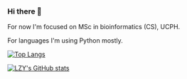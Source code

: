 ### Hi there 👋

For now I'm focused on MSc in bioinformatics (CS), UCPH.

For languages I'm using Python mostly.

[![Top Langs](https://github-readme-stats.vercel.app/api/top-langs/?username=TheLZY&layout=compact&hide=html)](https://github.com/anuraghazra/github-readme-stats)


[![LZY's GitHub stats](https://github-readme-stats.vercel.app/api?username=TheLZY&show_icons=true&theme=default&include_all_commits=true)](https://github.com/anuraghazra/github-readme-stats)
<!--
Not Good Color for text with Gradient Background Color.
[![LZY's GitHub stats](https://github-readme-stats.vercel.app/api?username=TheLZY&show_icons=true&theme=default&bg_color=45,35D8FD,39D3FD,41C8FC,48BCFA,52AAF7,6193F4,6F7BF0&title_color=F5F5F5&text_color=F5F5F5&icon_color=F8F8FF&include_all_commits=true)](https://github.com/anuraghazra/github-readme-stats)
-->

<!--
**TheLZY/TheLZY** is a ✨ _special_ ✨ repository because its `README.md` (this file) appears on your GitHub profile.

Here are some ideas to get you started:

- 🔭 I’m currently working on ...
- 🌱 I’m currently learning ...
- 👯 I’m looking to collaborate on ...
- 🤔 I’m looking for help with ...
- 💬 Ask me about ...
- 📫 How to reach me: ...
- 😄 Pronouns: ...
- ⚡ Fun fact: ...
-->
